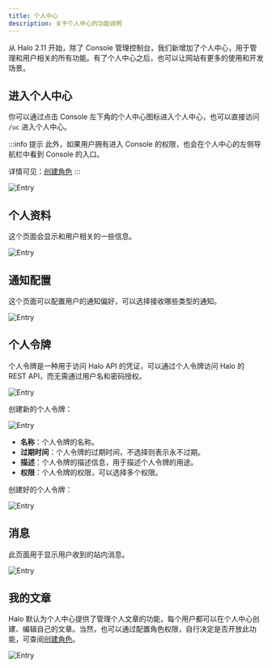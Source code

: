```yaml
---
title: 个人中心
description: 关于个人中心的功能说明
---
```


从 Halo 2.11 开始，除了 Console 管理控制台，我们新增加了个人中心，用于管理和用户相关的所有功能。有了个人中心之后，也可以让网站有更多的使用和开发场景。

## 进入个人中心

你可以通过点击 Console 左下角的个人中心图标进入个人中心，也可以直接访问 `/uc` 进入个人中心。

:::info 提示
此外，如果用户拥有进入 Console 的权限，也会在个人中心的左侧导航栏中看到 Console 的入口。

详情可见：[创建角色](./users.md#创建角色)
:::

![Entry](/img/uc/uc-entry.png)

## 个人资料

这个页面会显示和用户相关的一些信息。

![Entry](/img/uc/uc-profile.png)

## 通知配置

这个页面可以配置用户的通知偏好，可以选择接收哪些类型的通知。

![Entry](/img/uc/uc-notification-preferences.png)

## 个人令牌

个人令牌是一种用于访问 Halo API 的凭证，可以通过个人令牌访问 Halo 的 REST API，而无需通过用户名和密码授权。

![Entry](/img/uc/uc-pat.png)

创建新的个人令牌：

![Entry](/img/uc/uc-pat-creation.png)

- **名称**：个人令牌的名称。
- **过期时间**：个人令牌的过期时间，不选择则表示永不过期。
- **描述**：个人令牌的描述信息，用于描述个人令牌的用途。
- **权限**：个人令牌的权限，可以选择多个权限。

创建好的个人令牌：

![Entry](/img/uc/uc-pat-token.png)

## 消息

此页面用于显示用户收到的站内消息。

![Entry](/img/uc/uc-notifications.png)

## 我的文章

Halo 默认为个人中心提供了管理个人文章的功能，每个用户都可以在个人中心创建、编辑自己的文章。当然，也可以通过配置角色权限，自行决定是否开放此功能，可查阅[创建角色](./users.md#创建角色)。

![Entry](/img/uc/uc-posts.png)
